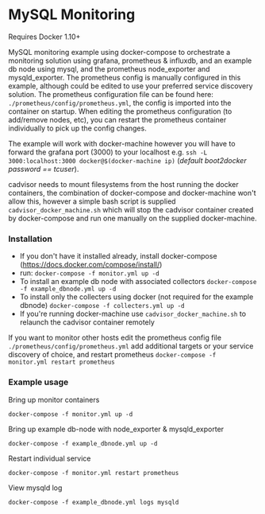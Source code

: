 # MySQL Monitoring

Requires Docker 1.10+

MySQL monitoring example using docker-compose to orchestrate a monitoring solution using grafana, prometheus & influxdb, and an example db node using mysql, and the prometheus node_exporter and mysqld_exporter.  The prometheus config is manually configured in this example, although could be edited to use your preferred service discovery solution.  The prometheus configuration file can be found here: `./prometheus/config/prometheus.yml`, the config is imported into the container on startup.  When editing the prometheus configuration (to add/remove nodes, etc), you can restart the prometheus container individually to pick up the config changes.

The example will work with docker-machine however you will have to forward the grafana port (3000) to your localhost e.g. `ssh -L 3000:localhost:3000 docker@$(docker-machine ip)` (_default boot2docker password == tcuser_).

cadvisor needs to mount filesystems from the host running the docker containers, the combination of docker-compose and docker-machine won't allow this, however a simple bash script is supplied `cadvisor_docker_machine.sh` which will stop the cadvisor container created by docker-compose and run one manually on the supplied docker-machine.

### Installation
* If you don't have it installed already, install docker-compose (https://docs.docker.com/compose/install/)
* run: `docker-compose -f monitor.yml up -d`
* To install an example db node with associated collectors `docker-compose -f example_dbnode.yml up -d`
* To install only the collecters using docker (not required for the example dbnode) `docker-compose -f collecters.yml up -d`
* If you're running docker-machine use `cadvisor_docker_machine.sh` to relaunch the cadvisor container remotely

If you want to monitor other hosts edit the prometheus config file `./prometheus/config/prometheus.yml` add additional targets or your service discovery of choice, and restart prometheus `docker-compose -f monitor.yml restart prometheus`

### Example usage

Bring up monitor containers
```
docker-compose -f monitor.yml up -d
```

Bring up example db-node with node_exporter & mysqld_exporter
```
docker-compose -f example_dbnode.yml up -d
```

Restart individual service
```
docker-compose -f monitor.yml restart prometheus
```

View mysqld log 
```
docker-compose -f example_dbnode.yml logs mysqld
```

